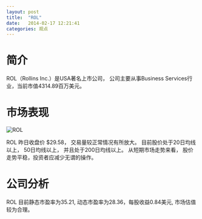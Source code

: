 ```yaml
---
layout: post
title:  "ROL"
date:   2014-02-17 12:21:41
categories: 观点
---
```


# 简介
ROL（Rollins Inc.）是USA著名上市公司，
公司主要从事Business Services行业，当前市值4314.89百万美元。

# 市场表现

![ROL](http://finviz.com/chart.ashx?t=ROL&ty=c&ta=1&p=d&s=l)

ROL 昨日收盘价 $29.58，
交易量较正常情况有所放大。
目前股价处于20日均线以上，
50日均线以上，
并且处于200日均线以上。
从短期市场走势来看，
股价走势平稳，投资者应减少无谓的操作。

# 公司分析
ROL 目前静态市盈率为35.21, 动态市盈率为28.36，每股收益0.84美元,
市场估值较为合理。
